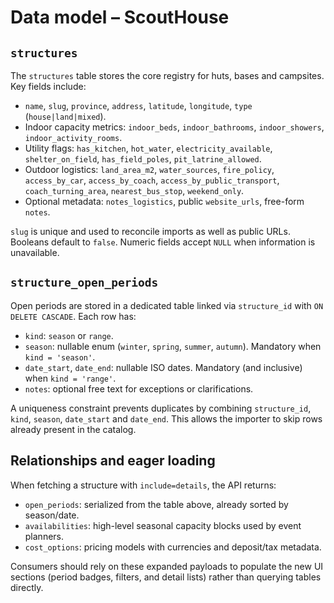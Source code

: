 # Data model – ScoutHouse

## `structures`

The `structures` table stores the core registry for huts, bases and campsites. Key fields include:

- `name`, `slug`, `province`, `address`, `latitude`, `longitude`, `type` (`house|land|mixed`).
- Indoor capacity metrics: `indoor_beds`, `indoor_bathrooms`, `indoor_showers`, `indoor_activity_rooms`.
- Utility flags: `has_kitchen`, `hot_water`, `electricity_available`, `shelter_on_field`, `has_field_poles`, `pit_latrine_allowed`.
- Outdoor logistics: `land_area_m2`, `water_sources`, `fire_policy`, `access_by_car`, `access_by_coach`, `access_by_public_transport`, `coach_turning_area`, `nearest_bus_stop`, `weekend_only`.
- Optional metadata: `notes_logistics`, public `website_urls`, free-form `notes`.

`slug` is unique and used to reconcile imports as well as public URLs. Booleans default to `false`. Numeric fields accept `NULL` when information is unavailable.

## `structure_open_periods`

Open periods are stored in a dedicated table linked via `structure_id` with `ON DELETE CASCADE`. Each row has:

- `kind`: `season` or `range`.
- `season`: nullable enum (`winter`, `spring`, `summer`, `autumn`). Mandatory when `kind = 'season'`.
- `date_start`, `date_end`: nullable ISO dates. Mandatory (and inclusive) when `kind = 'range'`.
- `notes`: optional free text for exceptions or clarifications.

A uniqueness constraint prevents duplicates by combining `structure_id`, `kind`, `season`, `date_start` and `date_end`. This allows the importer to skip rows already present in the catalog.

## Relationships and eager loading

When fetching a structure with `include=details`, the API returns:

- `open_periods`: serialized from the table above, already sorted by season/date.
- `availabilities`: high-level seasonal capacity blocks used by event planners.
- `cost_options`: pricing models with currencies and deposit/tax metadata.

Consumers should rely on these expanded payloads to populate the new UI sections (period badges, filters, and detail lists) rather than querying tables directly.
